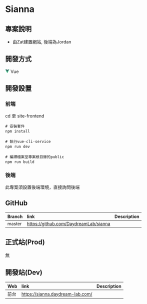 # Sianna

## 專案說明
- 由Zat建置網站, 後端為Jordan


## 開發方式
![vue](../assets/image/icon/vue.png) Vue


## 開發設置

### 前端

cd 至 site-frontend
```
# 安裝套件
npm install

# 執行vue-cli-service
npm run dev

# 編譯檔案至專案根目錄的public
npm run build
```

### 後端

此專案須設置後端環境，直接詢問後端


## GitHub
Branch            | link                                                                       | Description
:---------------- | :------------------------------------------------------------------------- | :---
master            | https://github.com/DaydreamLab/sianna                                      |

## 正式站(Prod)
無


## 開發站(Dev)
Web               | link                                                                       | Description
:---------------- | :------------------------------------------------------------------------- | :---
前台              | https://sianna.daydream-lab.com/                                           |
